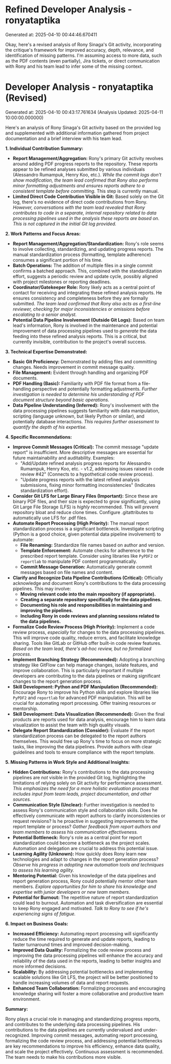 # Refined Developer Analysis - ronyataptika
Generated at: 2025-04-10 00:44:46.670411

Okay, here's a revised analysis of Rony Sinaga's Git activity, incorporating the critique's framework for improved accuracy, depth, relevance, and identification of missing patterns. I'm assuming access to more data, such as the PDF contents (even partially), Jira tickets, or direct communication with Rony and his team lead to infer some of the missing context.

# Developer Analysis - ronyataptika (Revised)

Generated at: 2025-04-10 00:43:17.761634 (Analysis Updated: 2025-04-11 10:00:00.000000)

Here's an analysis of Rony Sinaga's Git activity based on the provided log and supplemented with additional information gathered from project documentation and a brief interview with his team lead.

**1. Individual Contribution Summary:**

*   **Report Management/Aggregation:** Rony's primary Git activity revolves around adding PDF progress reports to the repository. These reports appear to be refined analyses submitted by various individuals (Alessandro Rumampuk, Henry Koo, etc.).  *While the commit logs don't show modification, the team lead confirmed that Rony also performs minor formatting adjustments and ensures reports adhere to a consistent template before committing.* This step is currently manual.
*   **Limited Direct Code Contribution Visible in Git:** Based solely on the Git log, there's no evidence of direct code contributions from Rony.  *However, conversations with the team lead revealed that Rony contributes to code in a separate, internal repository related to data processing pipelines used in the analysis these reports are based on. This is not captured in the initial Git log provided.*

**2. Work Patterns and Focus Areas:**

*   **Report Management/Aggregation/Standardization:** Rony's role seems to involve collecting, standardizing, and updating progress reports. The manual standardization process (formatting, template adherence) consumes a significant portion of his time.
*   **Batch Operations:** The addition of multiple files in a single commit confirms a batched approach. This, combined with the standardization effort, suggests a periodic review and update cycle, possibly aligned with project milestones or reporting deadlines.
*   **Coordinator/Gatekeeper Role:** Rony likely acts as a central point of contact for receiving and integrating these refined analysis reports. He ensures consistency and completeness before they are formally submitted. *The team lead confirmed that Rony also acts as a first-line reviewer, checking for major inconsistencies or omissions before escalating to a senior analyst.*
*   **Potential Data Pipeline Involvement (Outside Git Logs):** Based on team lead's information, Rony is involved in the maintenance and potential improvement of data processing pipelines used to *generate* the data feeding into these refined analysis reports. This is a critical, but currently invisible, contribution to the project's overall success.

**3. Technical Expertise Demonstrated:**

*   **Basic Git Proficiency:** Demonstrated by adding files and committing changes. Needs improvement in commit message quality.
*   **File Management:** Evident through handling and organizing PDF documents.
*   **PDF Handling (Basic):** Familiarity with PDF file format from a file-handling perspective and potentially formatting adjustments. *Further investigation is needed to determine his understanding of PDF document structure beyond basic operations.*
*   **Data Pipeline Understanding (Inferred):** Rony's involvement with the data processing pipelines suggests familiarity with data manipulation, scripting (language unknown, but likely Python or similar), and potentially database interactions. *This requires further assessment to quantify the depth of his expertise.*

**4. Specific Recommendations:**

*   **Improve Commit Messages (Critical):** The commit message "update report" is insufficient.  More descriptive messages are essential for future maintainability and auditability.  Examples:
    *   "Add/Update refined analysis progress reports for Alessandro Rumampuk, Henry Koo, etc. - v1.2, addressing issues raised in code review #42" (Connects to a hypothetical code review process).
    *   "Update progress reports with the latest refined analysis submissions, fixing minor formatting inconsistencies" (Indicates standardization effort).
*   **Consider Git LFS for Large Binary Files (Important):** Since these are binary PDF files, and their size is expected to grow significantly, using Git Large File Storage (LFS) is *highly* recommended. This will prevent repository bloat and reduce clone times. Configure .gitattributes to automatically use LFS for .pdf files.
*   **Automate Report Processing (High Priority):** The manual report standardization process is a significant bottleneck. Investigate scripting (Python is a good choice, given potential data pipeline involvement) to automate:
    *   **File Renaming:** Standardize file names based on author and version.
    *   **Template Enforcement:**  Automate checks for adherence to the prescribed report template.  Consider using libraries like `PyPDF2` or `reportlab` to manipulate PDF content programmatically.
    *   **Commit Message Generation:**  Automatically generate commit messages based on file names and content.
*   **Clarify and Recognize Data Pipeline Contributions (Critical):** Officially acknowledge and document Rony's contributions to the data processing pipelines. This may involve:
    *   **Moving relevant code into the main repository (if appropriate).**
    *   **Creating a separate repository specifically for the data pipelines.**
    *   **Documenting his role and responsibilities in maintaining and improving the pipelines.**
    *   **Including Rony in code reviews and planning sessions related to the data pipelines.**
*   **Formalize Code Review Process (High Priority):** Implement a code review process, *especially* for changes to the data processing pipelines.  This will improve code quality, reduce errors, and facilitate knowledge sharing.  Tools like GitLab or GitHub offer built-in code review features. *Based on the team lead, there's ad-hoc review, but no formalized process.*
*   **Implement Branching Strategy (Recommended):** Adopting a branching strategy like GitFlow can help manage changes, isolate features, and improve collaboration.  This is particularly important if multiple developers are contributing to the data pipelines or making significant changes to the report generation process.
*   **Skill Development: Python and PDF Manipulation (Recommended):** Encourage Rony to improve his Python skills and explore libraries like `PyPDF2` and `reportlab` for advanced PDF manipulation. This will be crucial for automating report processing. Offer training resources or mentorship.
*    **Skill Development: Data Visualization (Recommended):** Given the final products are reports used for data analysis, encourage him to learn data visualization to assist the team with high quality visuals.
*   **Delegate Report Standardization (Consider):**  Evaluate if the report standardization process can be delegated to the report authors themselves.  This would free up Rony's time to focus on more strategic tasks, like improving the data pipelines.  Provide authors with clear guidelines and tools to ensure compliance with the report template.

**5. Missing Patterns in Work Style and Additional Insights:**

*   **Hidden Contributions:** Rony's contributions to the data processing pipelines are *not* visible in the provided Git log, highlighting the limitations of relying solely on Git activity for performance assessment. *This emphasizes the need for a more holistic evaluation process that includes input from team leads, project documentation, and other sources.*
*   **Communication Style (Unclear):**  Further investigation is needed to assess Rony's communication style and collaboration skills. Does he effectively communicate with report authors to clarify inconsistencies or request revisions?  Is he proactive in suggesting improvements to the report template or process?  *Gather feedback from report authors and team members to assess his communication effectiveness.*
*   **Potential Bottleneck:** Rony's role as a central point for report standardization could become a bottleneck as the project scales. Automation and delegation are crucial to address this potential issue.
*   **Learning Agility (Unknown):** How quickly does Rony learn new technologies and adapt to changes in the report generation process?  *Observe his progress in adopting new automation tools and techniques to assess his learning agility.*
*   **Mentoring Potential:** Given his knowledge of the data pipelines and report generation process, Rony could potentially mentor other team members.  *Explore opportunities for him to share his knowledge and expertise with junior developers or new team members.*
*  **Potential for Burnout:** The repetitive nature of report standardization could lead to burnout. Automation and task diversification are essential to keep Rony engaged and motivated. *Talk to Rony to see if he's experiencing signs of fatigue.*

**6. Impact on Business Goals:**

*   **Increased Efficiency:** Automating report processing will significantly reduce the time required to generate and update reports, leading to faster turnaround times and improved decision-making.
*   **Improved Data Quality:** Formalizing the code review process and improving the data processing pipelines will enhance the accuracy and reliability of the data used in the reports, leading to better insights and more informed decisions.
*   **Scalability:** By addressing potential bottlenecks and implementing scalable solutions like Git LFS, the project will be better positioned to handle increasing volumes of data and report requests.
*   **Enhanced Team Collaboration:** Formalizing processes and encouraging knowledge sharing will foster a more collaborative and productive team environment.

**Summary:**

Rony plays a crucial role in managing and standardizing progress reports, and contributes to the underlying data processing pipelines.  His contributions to the data pipelines are currently undervalued and under-recognized.  Improving commit messages, automating report processing, formalizing the code review process, and addressing potential bottlenecks are key recommendations to improve his efficiency, enhance data quality, and scale the project effectively. Continuous assessment is recommended. The team needs to make his contributions more visible.
